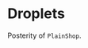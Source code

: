 # Droplets

Posterity of `PlainShop`.

<!-- 
Name comes from free game [`雨宿バス停留所`](https://pan.baidu.com/s/1OxCgxq0leAlQEFisuNzQ2w?pwd=rpdh) by `月の側面`
-->
